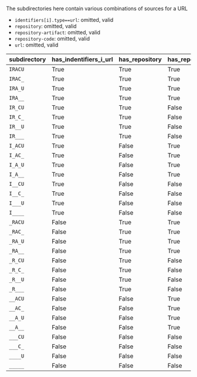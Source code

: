 The subdirectories here contain various combinations of sources for a URL

- `identifiers[i].type==url`: omitted, valid
- `repository`: omitted, valid
- `repository-artifact`: omitted, valid
- `repository-code`: omitted, valid
- `url`: omitted, valid


| subdirectory | has_indentifiers_i_url | has_repository | has_repository_artifact | has_repository_code |  has_url | notes |
| --- | --- | --- | --- | --- | --- | --- |
| `IRACU` | True | True | True |  True |  True | |
| `IRAC_` | True | True | True |  True |  False | |
| `IRA_U` | True | True | True |  False |  True | |
| `IRA__` | True | True | True |  False |  False | |
| `IR_CU` | True | True | False |  True |  True | |
| `IR_C_` | True | True | False |  True |  False | |
| `IR__U` | True | True | False |  False |  True | |
| `IR___` | True | True | False |  False |  False | |
| `I_ACU` | True | False | True |  True |  True | |
| `I_AC_` | True | False | True |  True |  False | |
| `I_A_U` | True | False | True |  False |  True | |
| `I_A__` | True | False | True |  False |  False | |
| `I__CU` | True | False | False |  True |  True | |
| `I__C_` | True | False | False |  True |  False | |
| `I___U` | True | False | False |  False |  True | |
| `I____` | True | False | False |  False |  False | |
| `_RACU` | False | True | True |  True |  True | |
| `_RAC_` | False | True | True |  True |  False | |
| `_RA_U` | False | True | True |  False |  True | |
| `_RA__` | False | True | True |  False |  False | |
| `_R_CU` | False | True | False |  True |  True | |
| `_R_C_` | False | True | False |  True |  False | |
| `_R__U` | False | True | False |  False |  True | |
| `_R___` | False | True | False |  False |  False | |
| `__ACU` | False | False | True |  True |  True | |
| `__AC_` | False | False | True |  True |  False | |
| `__A_U` | False | False | True |  False |  True | |
| `__A__` | False | False | True |  False |  False | |
| `___CU` | False | False | False |  True |  True | |
| `___C_` | False | False | False |  True |  False | |
| `____U` | False | False | False |  False |  True | |
| `_____` | False | False | False |  False |  False | |
